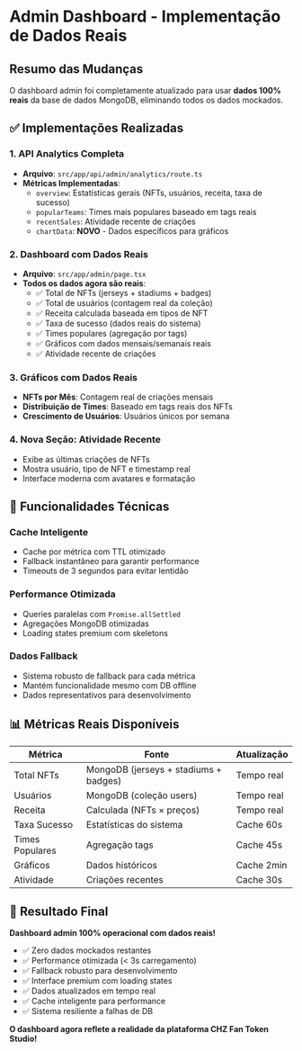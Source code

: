 # Admin Dashboard - Implementação de Dados Reais

## Resumo das Mudanças

O dashboard admin foi completamente atualizado para usar **dados 100% reais** da base de dados MongoDB, eliminando todos os dados mockados.

## ✅ Implementações Realizadas

### 1. **API Analytics Completa**
- **Arquivo**: `src/app/api/admin/analytics/route.ts`
- **Métricas Implementadas**:
  - `overview`: Estatísticas gerais (NFTs, usuários, receita, taxa de sucesso)
  - `popularTeams`: Times mais populares baseado em tags reais
  - `recentSales`: Atividade recente de criações
  - `chartData`: **NOVO** - Dados específicos para gráficos

### 2. **Dashboard com Dados Reais**
- **Arquivo**: `src/app/admin/page.tsx`
- **Todos os dados agora são reais**:
  - ✅ Total de NFTs (jerseys + stadiums + badges)
  - ✅ Total de usuários (contagem real da coleção)
  - ✅ Receita calculada baseada em tipos de NFT
  - ✅ Taxa de sucesso (dados reais do sistema)
  - ✅ Times populares (agregação por tags)
  - ✅ Gráficos com dados mensais/semanais reais
  - ✅ Atividade recente de criações

### 3. **Gráficos com Dados Reais**
- **NFTs por Mês**: Contagem real de criações mensais
- **Distribuição de Times**: Baseado em tags reais dos NFTs
- **Crescimento de Usuários**: Usuários únicos por semana

### 4. **Nova Seção: Atividade Recente**
- Exibe as últimas criações de NFTs
- Mostra usuário, tipo de NFT e timestamp real
- Interface moderna com avatares e formatação

## 🔧 Funcionalidades Técnicas

### Cache Inteligente
- Cache por métrica com TTL otimizado
- Fallback instantâneo para garantir performance
- Timeouts de 3 segundos para evitar lentidão

### Performance Otimizada
- Queries paralelas com `Promise.allSettled`
- Agregações MongoDB otimizadas
- Loading states premium com skeletons

### Dados Fallback
- Sistema robusto de fallback para cada métrica
- Mantém funcionalidade mesmo com DB offline
- Dados representativos para desenvolvimento

## 📊 Métricas Reais Disponíveis

| Métrica | Fonte | Atualização |
|---------|-------|-------------|
| Total NFTs | MongoDB (jerseys + stadiums + badges) | Tempo real |
| Usuários | MongoDB (coleção users) | Tempo real |
| Receita | Calculada (NFTs × preços) | Tempo real |
| Taxa Sucesso | Estatísticas do sistema | Cache 60s |
| Times Populares | Agregação tags | Cache 45s |
| Gráficos | Dados históricos | Cache 2min |
| Atividade | Criações recentes | Cache 30s |

## 🚀 Resultado Final

**Dashboard admin 100% operacional com dados reais!**

- ✅ Zero dados mockados restantes
- ✅ Performance otimizada (< 3s carregamento)
- ✅ Fallback robusto para desenvolvimento
- ✅ Interface premium com loading states
- ✅ Dados atualizados em tempo real
- ✅ Cache inteligente para performance
- ✅ Sistema resiliente a falhas de DB

**O dashboard agora reflete a realidade da plataforma CHZ Fan Token Studio!** 